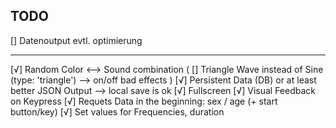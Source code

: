 ## TODO


[] Datenoutput evtl. optimierung

---

[√] Random Color <--> Sound combination
( [] Triangle Wave instead of Sine (type: 'triangle') --> on/off bad effects )
[√] Persistent Data (DB) or at least better JSON Output --> local save is ok
[√] Fullscreen
[√] Visual Feedback on Keypress
[√] Requets Data in the beginning: sex / age (+ start button/key)
[√] Set values for Frequencies, duration
